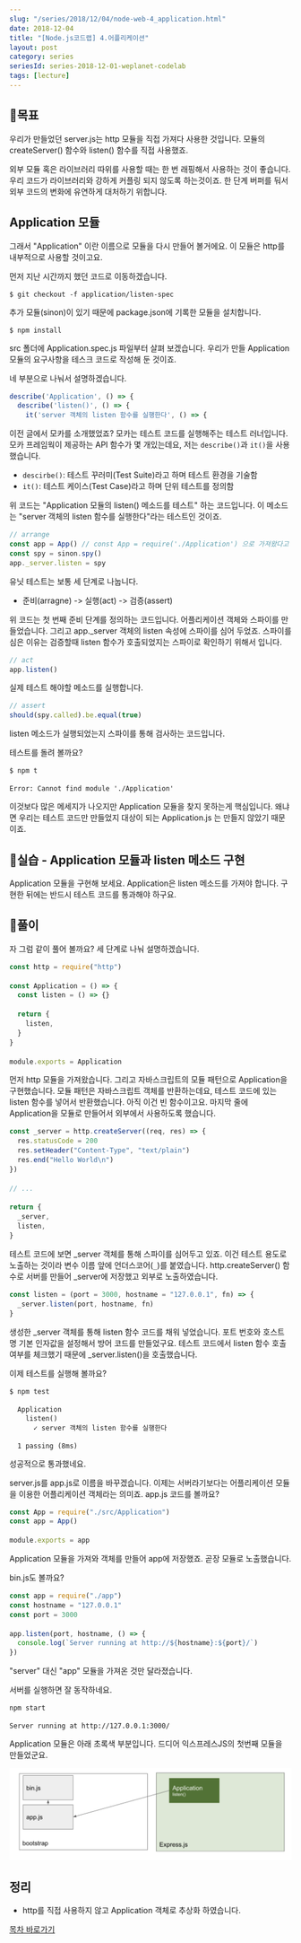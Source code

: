 ```yaml
---
slug: "/series/2018/12/04/node-web-4_application.html"
date: 2018-12-04
title: "[Node.js코드랩] 4.어플리케이션"
layout: post
category: series
seriesId: series-2018-12-01-weplanet-codelab
tags: [lecture]
---
```


## 🌳목표

우리가 만들었던 server.js는 http 모듈을 직접 가져다 사용한 것입니다.
모듈의 createServer() 함수와 listen() 함수를 직접 사용했죠.

외부 모듈 혹은 라이브러리 따위를 사용할 때는 한 번 래핑해서 사용하는 것이 좋습니다.
우리 코드가 라이브러리와 강하게 커플링 되지 않도록 하는것이죠.
한 단계 버퍼를 둬서 외부 코드의 변화에 유연하게 대처하기 위합니다.

## Application 모듈

그래서 "Application" 이란 이름으로 모듈을 다시 만들어 볼거에요.
이 모듈은 http를 내부적으로 사용할 것이고요.

먼저 지난 시간까지 했던 코드로 이동하겠습니다.

```
$ git checkout -f application/listen-spec
```

추가 모듈(sinon)이 있기 때문에 package.json에 기록한 모듈을 설치합니다.

```
$ npm install
```

src 폴더에 Application.spec.js 파일부터 살펴 보겠습니다.
우리가 만들 Application 모듈의 요구사항을 테스크 코드로 작성해 둔 것이죠.

네 부분으로 나눠서 설명하겠습니다.

```js
describe('Application', () => {
  describe('listen()', () => {
    it('server 객체의 listen 함수를 실행한다', () => {
```

이전 글에서 모카를 소개했었죠? 모카는 테스트 코드를 실행해주는 테스트 러너입니다.
모카 프레임웍이 제공하는 API 함수가 몇 개있는데요, 저는 `describe()`과 `it()`을 사용했습니다.

- `descirbe()`: 테스트 꾸러미(Test Suite)라고 하며 테스트 환경을 기술함
- `it()`: 테스트 케이스(Test Case)라고 하며 단위 테스트를 정의함

위 코드는 "Application 모듈의 listen() 메소드를 테스트" 하는 코드입니다.
이 메소드는 "server 객체의 listen 함수를 실행한다"라는 테스트인 것이죠.

```js
// arrange
const app = App() // const App = require('./Application') 으로 가져왔다고 가정
const spy = sinon.spy()
app._server.listen = spy
```

유닛 테스트는 보통 세 단계로 나눕니다.

- 준비(arragne) -> 실행(act) -> 검증(assert)

위 코드는 첫 번째 준비 단계를 정의하는 코드입니다.
어플리케이션 객체와 스파이를 만들었습니다. 그리고 app.\_server 객체의 listen 속성에 스파이를 심어 두었죠.
스파이를 심은 이유는 검증할때 listen 함수가 호출되었지는 스파이로 확인하기 위해서 입니다.

```js
// act
app.listen()
```

실제 테스트 해야할 메소드를 실행합니다.

```js
// assert
should(spy.called).be.equal(true)
```

listen 메소드가 실행되었는지 스파이를 통해 검사하는 코드입니다.

테스트를 돌려 볼까요?

```
$ npm t

Error: Cannot find module './Application'
```

이것보다 많은 메세지가 나오지만 Application 모듈을 찾지 못하는게 핵심입니다.
왜냐면 우리는 테스트 코드만 만들었지 대상이 되는 Application.js 는 만들지 않았기 때문이죠.

## 🐤실습 - Application 모듈과 listen 메소드 구현

Application 모듈을 구현해 보세요. Application은 listen 메소드를 가져야 합니다.
구현한 뒤에는 반드시 테스트 코드를 통과해야 하구요.

## 🐤풀이

자 그럼 같이 풀어 볼까요? 세 단계로 나눠 설명하겠습니다.

```js
const http = require("http")

const Application = () => {
  const listen = () => {}

  return {
    listen,
  }
}

module.exports = Application
```

먼저 http 모듈을 가져왔습니다.
그리고 자바스크립트의 모듈 패턴으로 Application을 구현했습니다.
모듈 패턴은 자바스크립트 객체를 반환하는데요,
테스트 코드에 있는 listen 함수를 넣어서 반환했습니다. 아직 이건 빈 함수이고요.
마지막 줄에 Application을 모듈로 만들어서 외부에서 사용하도록 했습니다.

```js
const _server = http.createServer((req, res) => {
  res.statusCode = 200
  res.setHeader("Content-Type", "text/plain")
  res.end("Hello World\n")
})

// ...

return {
  _server,
  listen,
}
```

테스트 코드에 보면 _server 객체를 통해 스파이를 심어두고 있죠.
이건 테스트 용도로 노출하는 것이라 변수 이름 앞에 언더스코어(`_`)를 붙였습니다.
http.createServer() 함수로 서버를 만들어 \_server에 저장했고 외부로 노출하였습니다.

```js
const listen = (port = 3000, hostname = "127.0.0.1", fn) => {
  _server.listen(port, hostname, fn)
}
```

생성한 \_server 객체를 통해 listen 함수 코드를 채워 넣었습니다.
포트 번호와 호스트명 기본 인자값을 설정해서 방어 코드를 만들었구요.
테스트 코드에서 listen 함수 호출여부를 체크했기 때문에 \_server.listen()을 호출했습니다.

이제 테스트를 실행해 볼까요?

```
$ npm test

  Application
    listen()
      ✓ server 객체의 listen 함수를 실행한다

  1 passing (8ms)
```

성공적으로 통과했네요.

server.js를 app.js로 이름을 바꾸겠습니다.
이제는 서버라기보다는 어플리케이션 모듈을 이용한 어플리케이션 객체라는 의미죠.
app.js 코드를 볼까요?

```js
const App = require("./src/Application")
const app = App()

module.exports = app
```

Application 모듈을 가져와 객체를 만들어 app에 저장했죠. 곧장 모듈로 노출했습니다.

bin.js도 볼까요?

```js
const app = require("./app")
const hostname = "127.0.0.1"
const port = 3000

app.listen(port, hostname, () => {
  console.log(`Server running at http://${hostname}:${port}/`)
})
```

"server" 대신 "app" 모듈을 가져온 것만 달라졌습니다.

서버를 실행하면 잘 동작하네요.

```
npm start

Server running at http://127.0.0.1:3000/
```

Application 모듈은 아래 초록색 부분입니다.
드디어 익스프레스JS의 첫번째 모듈을 만들었군요.

![](/assets/imgs/2018/12/04/struct.png)

## 정리

- http를 직접 사용하지 않고 Application 객체로 추상화 하였습니다.

[목차 바로가기](/series/2018/12/01/node-web-0_index.html)
